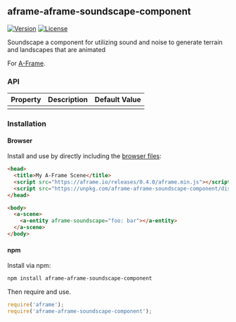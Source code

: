 ## aframe-aframe-soundscape-component

[![Version](http://img.shields.io/npm/v/aframe-aframe-soundscape-component.svg?style=flat-square)](https://npmjs.org/package/aframe-aframe-soundscape-component)
[![License](http://img.shields.io/npm/l/aframe-aframe-soundscape-component.svg?style=flat-square)](https://npmjs.org/package/aframe-aframe-soundscape-component)

Soundscape a component for utilizing sound and noise to generate terrain and landscapes that are animated

For [A-Frame](https://aframe.io).

### API

| Property | Description | Default Value |
| -------- | ----------- | ------------- |
|          |             |               |

### Installation

#### Browser

Install and use by directly including the [browser files](dist):

```html
<head>
  <title>My A-Frame Scene</title>
  <script src="https://aframe.io/releases/0.4.0/aframe.min.js"></script>
  <script src="https://unpkg.com/aframe-aframe-soundscape-component/dist/aframe-aframe-soundscape-component.min.js"></script>
</head>

<body>
  <a-scene>
    <a-entity aframe-soundscape="foo: bar"></a-entity>
  </a-scene>
</body>
```

<!-- If component is accepted to the Registry, uncomment this. -->
<!--
Or with [angle](https://npmjs.com/package/angle/), you can install the proper
version of the component straight into your HTML file, respective to your
version of A-Frame:

```sh
angle install aframe-aframe-soundscape-component
```
-->

#### npm

Install via npm:

```bash
npm install aframe-aframe-soundscape-component
```

Then require and use.

```js
require('aframe');
require('aframe-aframe-soundscape-component');
```
